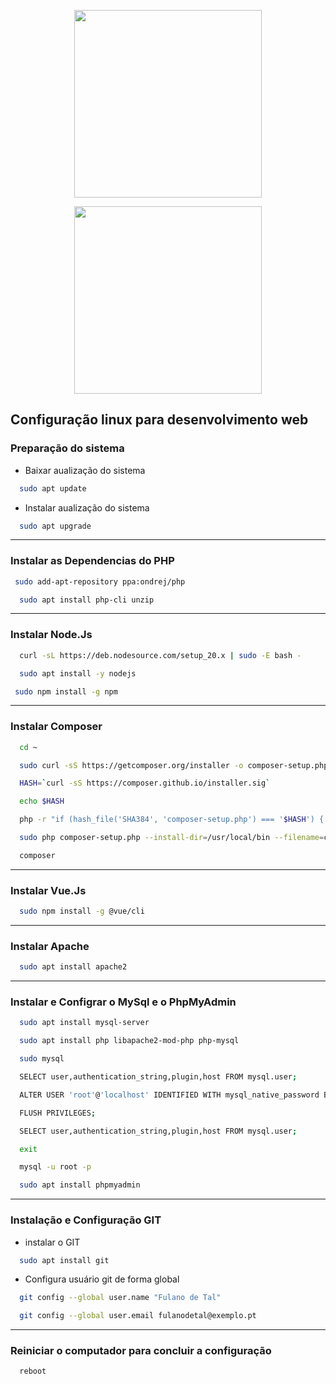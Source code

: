 <p align="center"><img width="300" src="https://upload.wikimedia.org/wikipedia/commons/3/35/Tux.svg"></p>
<p align="center"><img width="300" src="https://upload.wikimedia.org/wikipedia/commons/thumb/3/3a/Logo-ubuntu_no%28r%29-black_orange-hex.svg/1920px-Logo-ubuntu_no%28r%29-black_orange-hex.svg.png"></p>

## Configuração linux  para desenvolvimento web

### Preparação do sistema
 
*  Baixar aualização do sistema
```bash
  sudo apt update 
```

* Instalar aualização do sistema
```bash
  sudo apt upgrade
```

************************************************************************
### Instalar as Dependencias do PHP
```bash
 sudo add-apt-repository ppa:ondrej/php
```

```bash
  sudo apt install php-cli unzip
 ```

*************************************************************************
### Instalar Node.Js
```bash
  curl -sL https://deb.nodesource.com/setup_20.x | sudo -E bash -
```

```bash
  sudo apt install -y nodejs
 ```

 ```bash
  sudo npm install -g npm
 ```

************************************************************************
### Instalar Composer
```bash
  cd ~
```

```bash
  sudo curl -sS https://getcomposer.org/installer -o composer-setup.php
```

```bash
  HASH=`curl -sS https://composer.github.io/installer.sig`
```

```bash
  echo $HASH
```

```bash
  php -r "if (hash_file('SHA384', 'composer-setup.php') === '$HASH') { echo 'Installer verified'; } else { echo 'Installer corrupt'; unlink('composer-setup.php'); } echo PHP_EOL;"
```

```bash
  sudo php composer-setup.php --install-dir=/usr/local/bin --filename=composer
```

```bash
  composer 
```

*************************************************************************
### Instalar Vue.Js
```bash
  sudo npm install -g @vue/cli
```

*************************************************************************
### Instalar  Apache
```bash
  sudo apt install apache2
```

*************************************************************************
### Instalar  e Configrar o MySql e o PhpMyAdmin
```bash
  sudo apt install mysql-server
```

```bash
  sudo apt install php libapache2-mod-php php-mysql
```

```bash
  sudo mysql
```

```bash
  SELECT user,authentication_string,plugin,host FROM mysql.user;
```

```bash
  ALTER USER 'root'@'localhost' IDENTIFIED WITH mysql_native_password BY 'root';
```

```bash
  FLUSH PRIVILEGES;
```

```bash
  SELECT user,authentication_string,plugin,host FROM mysql.user;
```

```bash
  exit
```

```bash
  mysql -u root -p
```

```bash
  sudo apt install phpmyadmin
```

************************************************************************
### Instalação e Configuração GIT

* instalar o GIT
```bash
  sudo apt install git
 ```
 
 * Configura usuário git de forma global
```bash
  git config --global user.name "Fulano de Tal"
```

```bash
  git config --global user.email fulanodetal@exemplo.pt
```

************************************************************************
### Reiniciar o computador para concluir a configuração 
```bash
  reboot
```


